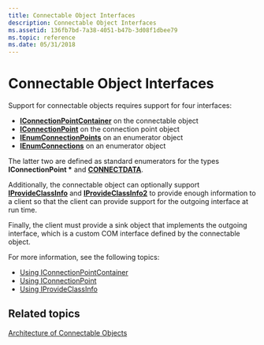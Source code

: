 ```yaml
---
title: Connectable Object Interfaces
description: Connectable Object Interfaces
ms.assetid: 136fb7bd-7a38-4051-b47b-3d08f1dbee79
ms.topic: reference
ms.date: 05/31/2018
---
```


# Connectable Object Interfaces

Support for connectable objects requires support for four interfaces:

-   [**IConnectionPointContainer**](/windows/desktop/api/OCIdl/nn-ocidl-iconnectionpointcontainer) on the connectable object
-   [**IConnectionPoint**](/windows/desktop/api/OCIdl/nn-ocidl-iconnectionpoint) on the connection point object
-   [**IEnumConnectionPoints**](/windows/desktop/api/ocidl/nn-ocidl-ienumconnectionpoints) on an enumerator object
-   [**IEnumConnections**](/windows/desktop/api/ocidl/nn-ocidl-ienumconnections) on an enumerator object

The latter two are defined as standard enumerators for the types **IConnectionPoint \*** and [**CONNECTDATA**](/windows/win32/api/ocidl/ns-ocidl-connectdata).

Additionally, the connectable object can optionally support [**IProvideClassInfo**](/windows/desktop/api/OCIdl/nn-ocidl-iprovideclassinfo) and [**IProvideClassInfo2**](/windows/desktop/api/OCIdl/nn-ocidl-iprovideclassinfo2) to provide enough information to a client so that the client can provide support for the outgoing interface at run time.

Finally, the client must provide a sink object that implements the outgoing interface, which is a custom COM interface defined by the connectable object.

For more information, see the following topics:

-   [Using IConnectionPointContainer](using-iconnectionpointcontainer.md)
-   [Using IConnectionPoint](using-iconnectionpoint.md)
-   [Using IProvideClassInfo](using-iprovideclassinfo.md)

## Related topics

<dl> <dt>

[Architecture of Connectable Objects](architecture-of-connectable-objects.md)
</dt> </dl>

 

 




